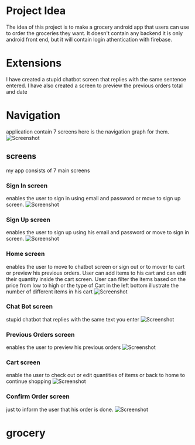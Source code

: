 # Project Idea

The idea of this project is to make a grocery android app that users can use to order the groceries they want. It doesn't contain any backend it is only android front end, but it will contain login athentication with firebase.

# Extensions
I have created a stupid chatbot screen that replies with the same sentence entered.
I have also created a screen to preview the previous orders total and date


# Navigation
application contain 7 screens here is the navigation graph for them.
![Screenshot](snippets/navigation.jpg)

## screens
my app consists of 7 main screens

### Sign In screen
enables the user to sign in using email and password or move to sign up screen.
![Screenshot](snippets/signin.jpeg)

### Sign Up screen
enables the user to sign up using his email and password or move to sign in screen.
![Screenshot](snippets/signup.jpeg)

### Home screen
enables the user to move to chatbot screen or sign out or to mover to cart or preview his previous orders. User can add items to his cart and can edit their quantity inside the cart screen. User can filter the items based on the price from low to high or the type of  Cart in the left bottom illustrate the number of different items in his cart
![Screenshot](snippets/home.jpeg)

### Chat Bot screen
stupid chatbot that replies with the same text you enter
![Screenshot](snippets/chat.jpeg)

### Previous Orders screen
enables the user to preview his previous orders
![Screenshot](snippets/prev.jpeg)

### Cart screen
enable the user to check out or edit quantities of items or back to home to continue shopping
![Screenshot](snippets/cart.jpeg)

### Confirm Order screen
just to inform the user that his order is done.
![Screenshot](snippets/sucess.jpeg)
# grocery
